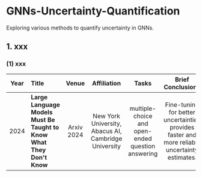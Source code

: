 # GNNs-Uncertainty-Quantification
Exploring various methods to quantify uncertainty in GNNs.

## 1. xxx

### (1) xxx
| Year | Title                                                        | **Venue** | **Affiliation** | **Tasks** |                           Brief Conclusions                             |                       Paper                   |                             Code                             |
| :--: | :----------------------------------------------------------- | :-------: | :-------: | :-------: | :----------------------------------------------------------: | :----------------------------------------------------------: | :----------------------------------------------------------: |
| 2024 | **Large Language Models Must Be Taught to Know What They Don't Know** |    Arxiv 2024   |    New York University, Abacus AI, Cambridge University   |    multiple-choice and open-ended question answering   | Fine-tuning for better uncertainties provides faster and more reliable uncertainty estimates. | [Link](https://arxiv.org/abs/2406.08391) |  [Link](https://github.com/activatedgeek/calibration-tuning) |
